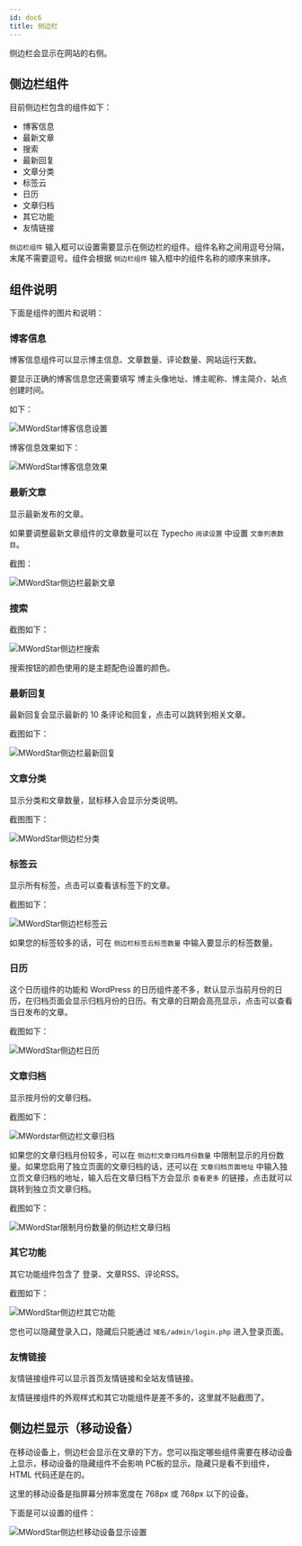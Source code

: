 ```yaml
---
id: doc6
title: 侧边栏
---
```


侧边栏会显示在网站的右侧。

## 侧边栏组件

目前侧边栏包含的组件如下：

* 博客信息
* 最新文章
* 搜索
* 最新回复
* 文章分类
* 标签云
* 日历
* 文章归档
* 其它功能
* 友情链接

`侧边栏组件` 输入框可以设置需要显示在侧边栏的组件。组件名称之间用逗号分隔，末尾不需要逗号。组件会根据 `侧边栏组件` 输入框中的组件名称的顺序来排序。

## 组件说明

下面是组件的图片和说明：

### 博客信息

博客信息组件可以显示博主信息、文章数量、评论数量、网站运行天数。

要显示正确的博客信息您还需要填写 博主头像地址、博主昵称、博主简介、站点创建时间。

如下：

![MWordStar博客信息设置](assets/16043697149833.jpeg)

博客信息效果如下：

![MWordStar博客信息效果](assets/16043697454070.jpeg)

### 最新文章

显示最新发布的文章。

如果要调整最新文章组件的文章数量可以在 Typecho `阅读设置` 中设置 `文章列表数目`。

截图：

![MWordStar侧边栏最新文章](assets/16043804344081.jpg)

### 搜索

截图如下：

![MWordStar侧边栏搜索](assets/16043804676669.jpg)

搜索按钮的颜色使用的是主题配色设置的颜色。

### 最新回复

最新回复会显示最新的 10 条评论和回复，点击可以跳转到相关文章。

截图如下：

![MWordStar侧边栏最新回复](assets/16043804959485.jpg)

### 文章分类

显示分类和文章数量，鼠标移入会显示分类说明。

截图图下：

![MWordStar侧边栏分类](assets/16043805277164.jpg)

### 标签云

显示所有标签，点击可以查看该标签下的文章。

截图如下：

![MWordStar侧边栏标签云](assets/16043805518281.jpg)

如果您的标签较多的话，可在 `侧边栏标签云标签数量` 中输入要显示的标签数量。

### 日历

这个日历组件的功能和 WordPress 的日历组件差不多，默认显示当前月份的日历，在归档页面会显示归档月份的日历。有文章的日期会高亮显示，点击可以查看当日发布的文章。

截图如下：

![MWordStar侧边栏日历](assets/16043805754442.jpg)

### 文章归档

显示按月份的文章归档。

截图如下：

![MWordstar侧边栏文章归档](assets/16043695709968.jpeg)

如果您的文章归档月份较多，可以在 `侧边栏文章归档月份数量` 中限制显示的月份数量。如果您启用了独立页面的文章归档的话，还可以在 `文章归档页面地址` 中输入独立页文章归档的地址，输入后在文章归档下方会显示 `查看更多` 的链接，点击就可以跳转到独立页文章归档。

截图如下：

![MWordStar限制月份数量的侧边栏文章归档](assets/16043806617429.jpg)

### 其它功能

其它功能组件包含了 登录、文章RSS、评论RSS。

截图如下：

![MWordStar侧边栏其它功能](assets/16043806868149.jpg)

您也可以隐藏登录入口，隐藏后只能通过 `域名/admin/login.php` 进入登录页面。

### 友情链接

友情链接组件可以显示首页友情链接和全站友情链接。

友情链接组件的外观样式和其它功能组件是差不多的，这里就不贴截图了。

## 侧边栏显示（移动设备）

在移动设备上，侧边栏会显示在文章的下方。您可以指定哪些组件需要在移动设备上显示，移动设备的隐藏组件不会影响 PC板的显示。隐藏只是看不到组件，HTML 代码还是在的。

这里的移动设备是指屏幕分辨率宽度在 768px 或 768px 以下的设备。

下面是可以设置的组件：

![MWordStar侧边栏移动设备显示设置](assets/16043807179915.jpg)